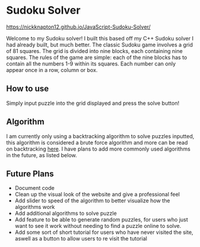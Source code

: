 # Sudoku Solver

https://nickknapton12.github.io/JavaScript-Sudoku-Solver/

Welcome to my Sudoku solver! I built this based off my C++ Sudoku solver I had already built, but much better. The classic Sudoku game involves a grid of 81 squares. The grid is divided into nine blocks, each containing nine squares. The rules of the game are simple: each of the nine blocks has to contain all the numbers 1-9 within its squares. Each number can only appear once in a row, column or box. 

## How to use

Simply input puzzle into the grid displayed and press the solve button!

## Algorithm

I am currently only using a backtracking algorithm to solve puzzles inputted, this algorithm is considered a brute force algorithm and more can be read on backtracking [here](https://en.wikipedia.org/wiki/Backtracking). I have plans to add more commonly used algorithms in the future, as listed below.

## Future Plans

- Document code
- Clean up the visual look of the website and give a professional feel
- Add slider to speed of the algorithm to better visualize how the algorithms work
- Add additional algorithms to solve puzzle
- Add feature to be able to generate random puzzles, for users who just want to see it work without needing to find a puzzle online to solve.
- Add some sort of short tutorial for users who have never visited the site, aswell as a button to allow users to re visit the tutorial

